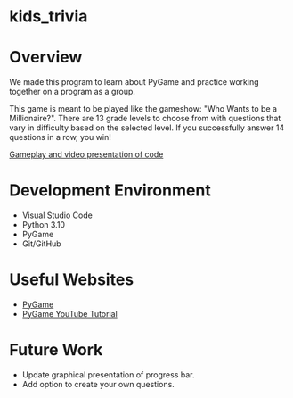 # kids_trivia

# Overview

We made this program to learn about PyGame and practice working together on a program as a group.

This game is meant to be played like the gameshow: "Who Wants to be a Millionaire?". There are 13 grade levels to choose from with questions
that vary in difficulty based on the selected level. If you successfully answer 14 questions in a row, you win!

[Gameplay and video presentation of code](https://youtu.be/x8w1yS8RNNo)

# Development Environment

* Visual Studio Code
* Python 3.10
* PyGame
* Git/GitHub

# Useful Websites

* [PyGame](https://www.pygame.org/docs/)
* [PyGame YouTube Tutorial](https://youtu.be/jO6qQDNa2UY)

# Future Work

* Update graphical presentation of progress bar.
* Add option to create your own questions.
